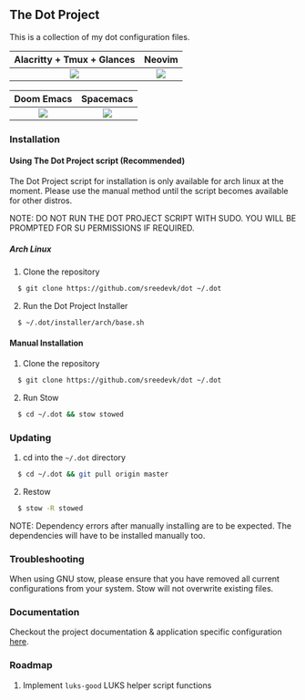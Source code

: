 ## The Dot Project

This is a collection of my dot configuration files.

  Alacritty + Tmux + Glances |  Neovim
  :-------------------------:|:-------------------------:
  ![](https://user-images.githubusercontent.com/36154121/143617161-58ff0acd-b755-4409-8b92-6b739d343252.png) | ![](https://user-images.githubusercontent.com/36154121/141366992-83190c45-d918-47fa-9d22-61eb8f40e008.png)


  Doom Emacs               |  Spacemacs
:-------------------------:|:-------------------------:
 ![](https://user-images.githubusercontent.com/36154121/141369711-0cf70be3-fd4e-4c52-8e58-d9e7be77d26e.png)| ![](https://user-images.githubusercontent.com/36154121/141370031-b43bbe2f-19aa-419b-bc19-536d120f8ce9.png)

### Installation

#### Using The Dot Project script (Recommended)

The Dot Project script for installation is only available for arch linux at the moment.
Please use the manual method until the script becomes available for other distros.

NOTE: DO NOT RUN THE DOT PROJECT SCRIPT WITH SUDO. YOU WILL BE PROMPTED FOR SU PERMISSIONS IF REQUIRED. 

##### Arch Linux

1. Clone the repository

```bash
  $ git clone https://github.com/sreedevk/dot ~/.dot
```

2. Run the Dot Project Installer

```bash
  $ ~/.dot/installer/arch/base.sh
```

#### Manual Installation

1. Clone the repository

```bash
  $ git clone https://github.com/sreedevk/dot ~/.dot
```

2. Run Stow

```bash
  $ cd ~/.dot && stow stowed
```

### Updating

1. cd into the `~/.dot` directory

```bash
  $ cd ~/.dot && git pull origin master
```

2. Restow

```bash
  $ stow -R stowed
```

NOTE: Dependency errors after manually installing are to be expected.
The dependencies will have to be installed manually too.

### Troubleshooting

When using GNU stow, please ensure that you have removed all current configurations from your system. Stow will not overwrite existing files.

### Documentation

Checkout the project documentation & application specific configuration [here](https://github.com/sreedevk/dot/blob/master/wiki/).


### Roadmap
1. Implement `luks-good` LUKS helper script functions
